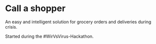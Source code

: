 # Call a shopper

An easy and intelligent solution for grocery orders and deliveries during crisis.

Started during the #WirVsVirus-Hackathon.